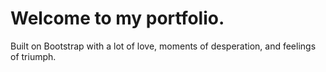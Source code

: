 # Welcome to my portfolio.

Built on Bootstrap with a lot of love, moments of desperation, and feelings of triumph.
